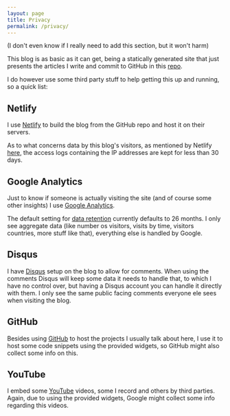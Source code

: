 ```yaml
---
layout: page
title: Privacy
permalink: /privacy/
---
```

(I don't even know if I really need to add this section, but it won't harm)

This blog is as basic as it can get, being a statically generated site that just presents the articles I write and commit to GitHub in this [repo](https://github.com/CodingMilitia/Blog).

I do however use some third party stuff to help getting this up and running, so a quick list:

## Netlify
I use [Netlify](https://www.netlify.com/) to build the blog from the GitHub repo and host it on their servers.

As to what concerns data by this blog's visitors, as mentioned by Netlify [here](https://www.netlify.com/gdpr/), the access logs containing the IP addresses are kept for less than 30 days.

## Google Analytics
Just to know if someone is actually visiting the site (and of course some other insights) I use [Google Analytics](https://analytics.google.com).

The default setting for [data retention](https://support.google.com/analytics/answer/7667196) currently defaults to 26 months. I only see aggregate data (like number os visitors, visits by time, visitors countries, more stuff like that), everything else is handled by Google.

## Disqus
I have [Disqus](https://disqus.com/) setup on the blog to allow for comments. When using the comments Disqus will keep some data it needs to handle that, to which I have no control over, but having a Disqus account you can handle it directly with them. I only see the same public facing comments everyone ele sees when visiting the blog.

## GitHub
Besides using [GitHub](https://github.com) to host the projects I usually talk about here, I use it to host some code snippets using the provided widgets, so GitHub might also collect some info on this.

## YouTube
I embed some [YouTube](https://youtube.com) videos, some I record and others by third parties. Again, due to using the provided widgets, Google might collect some info regarding this videos.